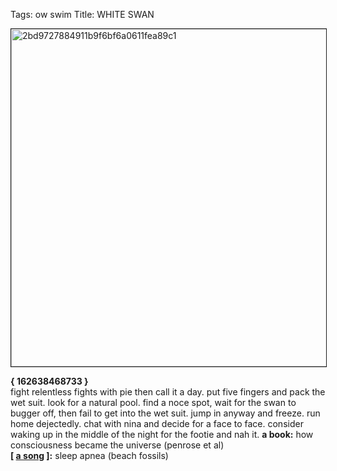 Tags: ow swim
Title: WHITE SWAN
  
<img src="https://objects.hbvu.su/blotpix/2017/07/05.jpeg" width=540 height=540 alt="2bd9727884911b9f6bf6a0611fea89c1" border=1></p>
**{ 162638468733 }**  
fight relentless fights with pie then call it a day. put five fingers and pack the wet suit. look for a natural pool. find a noce spot, wait for the swan to bugger off, then fail to get into the wet suit. jump in anyway and freeze. run home dejectedly. chat with nina and decide for a face to face. consider waking up in the middle of the night for the footie and nah it.
**a book:** how consciousness became the universe (penrose et al)  
**[ [a song](https://www.youtube.com/watch?v=F64vtDkmGog) ]:** sleep apnea (beach fossils)